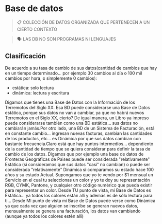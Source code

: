 # Base de datos

> 📋 COLECCIÓN DE DATOS ORGANIZADA QUE PERTENECEN A UN CIERTO CONTEXTO

> 🗣️ LAS DB NO SON PROGRAMAS NI LENGUAJES

## Clasificación

De acuerdo a su tasa de cambio de sus datos(cantidad de cambios que hay en un tiempo determinado... por ejemplo 30 cambios al día o 100 mil cambios por hora, o simplemente 0 cambios):
  - estática: solo lectura
  - dinámica: lectura y escritura
 

Digamos que tienes una Base de Datos con la Información de los Terremotos del Siglo XX. Esa BD puede considerarse una Base de Datos estática, porque sus datos no van a cambiar, ya que no habrá nuevos Terremotos en el Siglo XX, cierto? De igual manera, un Libro ya impreso puede considerarse también como una BD estática... sus datos no cambiarán jamás.Por otro lado, una BD de un Sistema de Facturación, está en constante cambio... ingresan nuevas facturas, cambian las cantidades de los productos, etc... es Dinámica por que sus datos cambian con bastante frecuencia.Claro está que hay puntos intermedios... dependiento de la cantidad de tiempo que se quiera considerar para definir la tasa de cambio de los datos. Digamos que por ejemplo una base de datos de Fronteras Geográficas de Paises puede ser considerada "relativamente" Estática (si consideramos que sus datos "casi" no cambian) o puede ser considerada "relativamente" Dinámica si comparamos su estado hace 100 años y su estado Actual. Supongamos que yo te vendo por $1 mensual un Servicio en el cual tu seleccionas un color y yo te doy su representación RGB, CYMK, Pantone, y cualquier otro código numérico que pueda existir para representar un color. Desde TU punto de vista, mi Base de Datos es Estática... ya todos los colores están allí y además es de sólo lectura para ti... Desde MI punto de vista mi Base de Datos puede verse como Dinámica ya que cada vez que alguien se inscribe se generan nuevos datos, mensualmente se genera una facturación, los datos van cambiando (aunque ya todos los colores estén allí)
